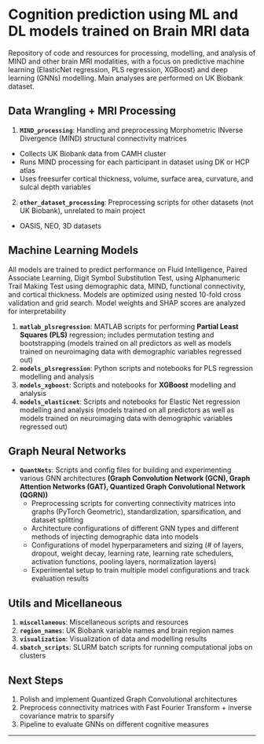 # Cognition prediction using ML and DL models trained on Brain MRI data

Repository of code and resources for processing, modelling, and analysis of MIND and other brain MRI modalities, with a focus on predictive machine learning (ElasticNet regression, PLS regression, XGBoost) and deep learning (GNNs) modelling. Main analyses are performed on UK Biobank dataset.

## Data Wrangling + MRI Processing
1. **`MIND_processing`**: Handling and preprocessing Morphometric INverse Divergence (MIND) structural connectivity matrices
  - Collects UK Biobank data from CAMH cluster
  - Runs MIND processing for each participant in dataset using DK or HCP atlas
  - Uses freesurfer cortical thickness, volume, surface area, curvature, and sulcal depth variables
2. **`other_dataset_processing`**: Preprocessing scripts for other datasets (not UK Biobank), unrelated to main project
  - OASIS, NEO, 3D datasets


## Machine Learning Models
All models are trained to predict performance on Fluid Intelligence, Paired Associate Learning, Digit Symbol Substitution Test, using Alphanumeric Trail Making Test using demographic data, MIND, functional connectivity, and cortical thickness. Models are optimized using nested 10-fold cross validation and grid search. Model weights and SHAP scores are analyzed for interpretability
1. **`matlab_plsregression`**: MATLAB scripts for performing **Partial Least Squares (PLS)** regression; includes permutation testing and bootstrapping (models trained on all predictors as well as models trained on neuroimaging data with demographic variables regressed out)
2. **`models_plsregression`**: Python scripts and notebooks for PLS regression modelling and analysis
3. **`models_xgboost`**: Scripts and notebooks for **XGBoost** modelling and analysis
4. **`models_elasticnet`**: Scripts and notebooks for Elastic Net regression modelling and analysis (models trained on all predictors as well as models trained on neuroimaging data with demographic variables regressed out)

## Graph Neural Networks
- **`QuantNets`**: Scripts and config files for building and experimenting various GNN architectures **(Graph Convolution Network (GCN), Graph Attention Networks (GAT), Quantized Graph Convolutional Network (QGRN))**
  - Preprocessing scripts for converting connectivity matrices into graphs (PyTorch Geometric), standardization, sparsification, and dataset splitting
  - Architecture configurations of different GNN types and different methods of injecting demographic data into models
  - Configurations of model hyperparameters and sizing (# of layers, dropout, weight decay, learning rate, learning rate schedulers, activation functions, pooling layers, normalization layers)
  - Experimental setup to train multiple model configurations and track evaluation results


## Utils and Micellaneous
1. **`miscellaneous`**: Miscellaneous scripts and resources
2. **`region_names`**: UK Biobank variable names and brain region names
3. **`visualization`**: Visualization of data and modelling results
4. **`sbatch_scripts`**: SLURM batch scripts for running computational jobs on clusters

## Next Steps
1. Polish and implement Quantized Graph Convolutional architectures
2. Preprocess connectivity matrices with Fast Fourier Transform + inverse covariance matrix to sparsify
3. Pipeline to evaluate GNNs on different cognitive measures






---
